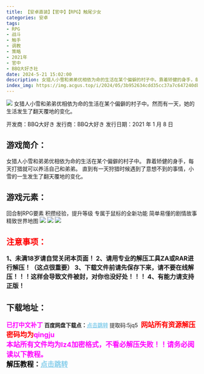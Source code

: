 ```yaml
---
title: 【安卓直装】【官中】【RPG】触尾少女
categories: 安卓
tags:
- RPG
- 战斗
- 触手
- 调教
- 策略
- 2021年
- 官中
- BBQ大好き社
date: 2024-5-21 15:02:00
description: 女猎人小雪和弟弟优相依为命的生活在某个偏僻的村子中。靠着矫健的身手，每天打猎就可以养活自己和弟弟。直到有一天狩猎时候遇到了意想不到的事情，小雪的一生发生了翻天覆地的变化。
index_img: https://img.acgus.top/i/2024/05/3b952634cdd35cc37a7c647240dba4e6.webp
---
```

![](https://img.acgus.top/i/2024/05/3b952634cdd35cc37a7c647240dba4e6.webp)
女猎人小雪和弟弟优相依为命的生活在某个偏僻的村子中。然而有一天，她的生活发生了翻天覆地的变化。

开发商：BBQ大好き
发行商：BBQ大好き
发行日期：2021 年 1 月 8 日

## 游戏简介：
女猎人小雪和弟弟优相依为命的生活在某个偏僻的村子中。
靠着矫健的身手，每天打猎就可以养活自己和弟弟。
直到有一天狩猎时候遇到了意想不到的事情，小雪的一生发生了翻天覆地的变化。

## 游戏元素：
回合制RPG要素
积攒经验，提升等级
专属于鼠标的全新功能
简单易懂的剧情故事
精致世界地图
![](https://img.acgus.top/i/2024/05/84e5b847c52f6d7635208f29f27ea165.webp)
![](https://img.acgus.top/i/2024/05/349d1ae76f72a5c3caaa348fa6bcbcbc.webp)
![](https://img.acgus.top/i/2024/05/736a45edb527eed998a1bfbd607ed6a4.webp)






## <font color=#FF0000 >注意事项：</font>
<font size=3><b>1、未满18岁请自觉关闭本页面！
2、请用专业的解压工具ZA或RAR进行解压！（这点很重要）
3、下载文件前请先保存下来，请不要在线解压！！！这样会导致文件被封，对你也没好处！！！
4、有能力请支持正版！</b></font>

## 下载地址：
<font color=#FF00FF size=3>**已打中文补丁**</font>
<b>百度网盘下载点：</b><a href="https://pan.baidu.com/s/1sThg6je_xI1qGS3o6MJg_w?pwd=5jq5" style="color: #87CEEB;"><b>点击跳转</b></a> 提取码:5jq5
<a style="padding: 0" href="https://post.qingju.org/AD/"><img style="max-width:100%" src="https://img.acgus.top/i/2024/07/478f689b8021d8d499ab43d21acf137a.gif" alt=""></a>
<b><font color=#FF0000 size=4>网站所有资源解压密码均为</b></font><b><font color=#FF00FF size=4>qingju</font><font color=#FF0000 ></font></b><br><b><font color=#FF00FF size=4>本站所有文件均为lz4加密格式，不看必解压失败！！请务必阅读以下教程。</b></font><br><b><font color=#000 size=4>解压教程：</b><a href="https://post.qingju.org/tutorial/000/" style="color: #87CEEB;"><b>点击跳转</b></a>